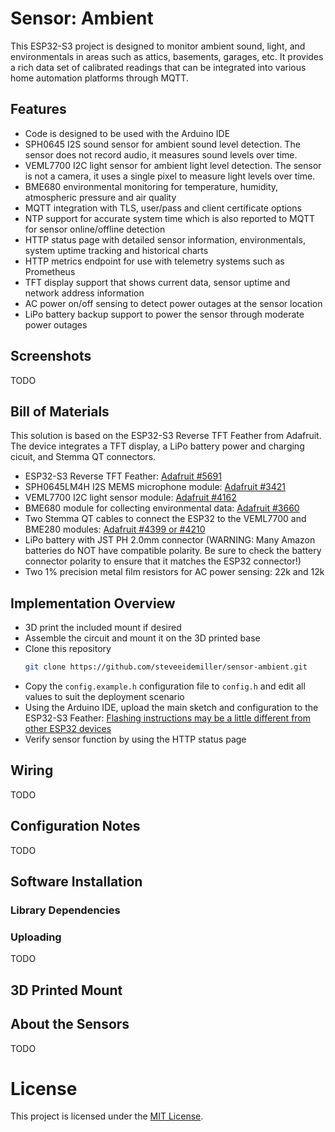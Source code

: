 # Sensor: Ambient
This ESP32-S3 project is designed to monitor ambient sound, light, and environmentals in areas such as attics, basements, garages, etc. It provides a rich data set of calibrated readings that can be integrated into various home automation platforms through MQTT.

## Features
- Code is designed to be used with the Arduino IDE
- SPH0645 I2S sound sensor for ambient sound level detection. The sensor does not record audio, it measures sound levels over time.
- VEML7700 I2C light sensor for ambient light level detection. The sensor is not a camera, it uses a single pixel to measure light levels over time.
- BME680 environmental monitoring for temperature, humidity, atmospheric pressure and air quality
- MQTT integration with TLS, user/pass and client certificate options
- NTP support for accurate system time which is also reported to MQTT for sensor online/offline detection
- HTTP status page with detailed sensor information, environmentals, system uptime tracking and historical charts
- HTTP metrics endpoint for use with telemetry systems such as Prometheus
- TFT display support that shows current data, sensor uptime and network address information
- AC power on/off sensing to detect power outages at the sensor location
- LiPo battery backup support to power the sensor through moderate power outages

## Screenshots
TODO

## Bill of Materials
This solution is based on the ESP32-S3 Reverse TFT Feather from Adafruit. The device integrates a TFT display, a LiPo battery power and charging cicuit, and Stemma QT connectors.
- ESP32-S3 Reverse TFT Feather: [Adafruit #5691](https://www.adafruit.com/product/5691)
- SPH0645LM4H I2S MEMS microphone module: [Adafruit #3421](https://www.adafruit.com/product/3421)
- VEML7700 I2C light sensor module: [Adafruit #4162](https://www.adafruit.com/product/4162)
- BME680 module for collecting environmental data: [Adafruit #3660](https://www.adafruit.com/product/3660)
- Two Stemma QT cables to connect the ESP32 to the VEML7700 and BME280 modules: [Adafruit #4399 or #4210](https://www.adafruit.com/product/4399)
- LiPo battery with JST PH 2.0mm connector (WARNING: Many Amazon batteries do NOT have compatible polarity. Be sure to check the battery connector polarity to ensure that it matches the ESP32 connector!)
- Two 1% precision metal film resistors for AC power sensing: 22k and 12k

## Implementation Overview
- 3D print the included mount if desired
- Assemble the circuit and mount it on the 3D printed base
- Clone this repository
    ```bash
    git clone https://github.com/steveeidemiller/sensor-ambient.git
    ```
- Copy the `config.example.h` configuration file to `config.h` and edit all values to suit the deployment scenario
- Using the Arduino IDE, upload the main sketch and configuration to the ESP32-S3 Feather: [Flashing instructions may be a little different from other ESP32 devices](https://learn.adafruit.com/esp32-s3-reverse-tft-feather/using-with-arduino-ide)
- Verify sensor function by using the HTTP status page

## Wiring
TODO

## Configuration Notes
TODO

## Software Installation
### Library Dependencies
### Uploading
TODO

## 3D Printed Mount

## About the Sensors
TODO

# License
This project is licensed under the [MIT License](LICENSE).
